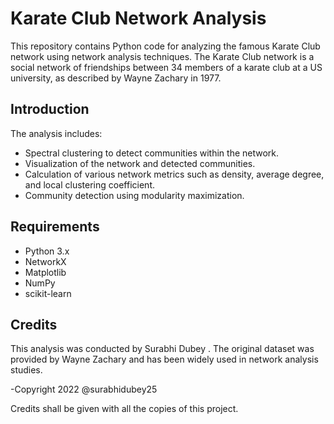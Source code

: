 # Karate Club Network Analysis

This repository contains Python code for analyzing the famous Karate Club network using network analysis techniques. The Karate Club network is a social network of friendships between 34 members of a karate club at a US university, as described by Wayne Zachary in 1977.

## Introduction

The analysis includes:

- Spectral clustering to detect communities within the network.
- Visualization of the network and detected communities.
- Calculation of various network metrics such as density, average degree, and local clustering coefficient.
- Community detection using modularity maximization.

## Requirements

- Python 3.x
- NetworkX
- Matplotlib
- NumPy
- scikit-learn

## Credits

This analysis was conducted by Surabhi Dubey . The original dataset was provided by Wayne Zachary and has been widely used in network analysis studies.

-Copyright 2022 @surabhidubey25

Credits shall be given with all the copies of this project.
